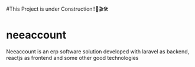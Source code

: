 #This Project is under Construction!!📢🎬🛠
# neeaccount
Neeaccount is an erp software solution developed with laravel as backend, reactjs as frontend and some other good technologies
